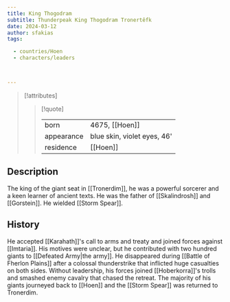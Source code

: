 ```yaml
---
title: King Thogodram
subtitle: Thunderpeak King Thogodram Tronertêfk
date: 2024-03-12
author: sfakias
tags:

  - countries/Hoen
  - characters/leaders



---
```

> [!attributes]
> 
> > [!quote]
> >
> > | | |
> > | --- | --- |
> > | born | 4675, [[Hoen]] |
> > | appearance | blue skin, violet eyes, 46' |
> > | residence | [[Hoen]] |

## Description

The king of the giant seat in [[Tronerdim]], he was a powerful sorcerer and a keen learner of ancient texts. He was the father of [[Skalindrosh]] and [[Gorstein]]. He wielded [[Storm Spear]].

## History

He accepted [[Karahath]]'s call to arms and treaty and joined forces against [[Imtaria]]. His motives were unclear, but he contributed with two hundred giants to [[Defeated Army|the army]]. He disappeared during [[Battle of Fherlon Plains]] after a colossal thunderstrike that inflicted huge casualties on both sides. Without leadership, his forces joined [[Hoberkorra]]'s trolls and smashed enemy cavalry that chased the retreat. The majority of his giants journeyed back to [[Hoen]] and the [[Storm Spear]] was returned to Tronerdim.